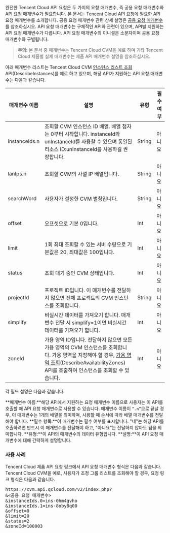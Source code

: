

완전한 Tencent Cloud API 요청은 두 가지의 요청 매개변수, 즉 공용 요청 매개변수와 API 요청 매개변수가 필요합니다. 본 문서는 Tencent Cloud API 요청에 필요한 API 요청 매개변수를 소개합니다. 공용 요청 매개변수 관련 상세 설명은 [공용 요청 매개변수](https://cloud.tencent.com/document/api/377/4153)를 참조하십시오.
API 요청 매개변수는 구체적인 API와 관련이 있으며, API별 지원하는 API 요청 매개변수가 다릅니다. API 요청 매개변수의 이니셜은 소문자이며 공용 요청 매개변수와 구별됩니다.
>**주의:**
>본 문서 중 매개변수는 Tencent Cloud CVM을 예로 하며 기타 Tencent Cloud 제품별 실제 매개변수는 제품 API 매개변수 설명을 참조하십시오.

아래 매개변수 리스트는 Tencent Cloud CVM [인스턴스 리스트 조회](https://cloud.tencent.com/document/api/229/831) API(DescribeInstances)를 예로 하고 있으며, 해당 API가 지원하는 API 요청 매개변수는 다음과 같습니다.

| 매개변수 이름 |   설명 | 유형 | 필수 여부 |
|---------|---------|---------|---------|
| instanceIds.n  |조회할 CVM 인스턴스 ID 배열. 배열 첨자는 0부터 시작합니다. instanceId와 unInstanceId를 사용할 수 있으며 통일된 리소스 ID:unInstanceId를 사용하길 권장합니다.| String | 아니요 |  
| lanIps.n | 조회할 CVM의 사설 IP 배열입니다. | String | 아니요 | 
| searchWord | 사용자가 설정한 CVM 별칭입니다.| String | 아니요 |
| offset |오프셋으로 기본 0입니다. |   Int | 아니요 |
| limit | 1회 최대 조회할 수 있는 서버 수량으로 기본값은 20, 최대값은 100입니다.| Int | 아니요 | 
| status | 조회 대기 중인 CVM 상태입니다.| Int | 아니요 |
| projectId | 프로젝트 ID입니다. 이 매개변수를 전달하지 않으면 전체 프로젝트의 CVM 인스턴스를 조회합니다.| String | 아니요 |
| simplify | 비실시간 데이터를 가져오기 합니다. 매개변수 전달 시 simplify=1이면 비실시간 데이터를 가져오기 합니다.| Int | 아니요 |
| zoneId |가용 영역 ID입니다. 전달하지 않으면 모든 가용 영역의 CVM 인스턴스를 조회합니다. 가용 영역을 지정해야 할 경우, [가용 영역 조회](https://cloud.tencent.com/document/api/213/15707)(DescribeAvailabilityZones) API를 호출하여 인스턴스를 조회할 수 있습니다.|  Int | 아니요 |

각 필드 설명은 다음과 같습니다.

**매개변수 이름:**해당 API에서 지원하는 요청 매개변수 이름으로 사용자는 이 API를 호출할 때 API 요청 매개변수로 사용할 수 있습니다. 매개변수 이름이 `“.n”`으로 끝날 경우, 이 매개변수는 1개의 배열을 의미하며, 사용할 때 순서에 따라 배열 매개변수를 전달해야 합니다.
**필수 항목:**이 매개변수는 필수 여부를 표시합니다. "네"는 해당 API를 호출하려면 반드시 이 매개변수를 전달해야 하고, "아니요"는 잔달하지 않아도 됨을 의미합니다.
**유형:**이 API의 매개변수의 데이터 유형입니다.
**설명:**이 API 요청 매개변수에 대해 간략하게 설명합니다.

### 사용 사례
Tencent Cloud 제품 API 요청 링크에서 API 요청 매개변수 형식은 다음과 같습니다. Tencent Cloud CVM을 예로, 사용자가 조정 그룹 리스트를 조회해야 할 경우, 요청 링크 형식은 다음과 같습니다.

<pre>
https://cvm.api.qcloud.com/v2/index.php?
&<공용 요청 매개변수>
&instanceIds.0=ins-0hm4gvho
&instanceIds.1=ins-8oby8q00
&offset=0
&limit=20
&status=2
&zoneId=100003
</pre>


